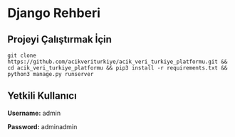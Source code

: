 # Django Rehberi

## Projeyi Çalıştırmak İçin

```Terminal
git clone https://github.com/acikveriturkiye/acik_veri_turkiye_platformu.git && cd acik_veri_turkiye_platformu && pip3 install -r requirements.txt && python3 manage.py runserver
```



## Yetkili Kullanıcı

**Username:** admin

**Password:** adminadmin

